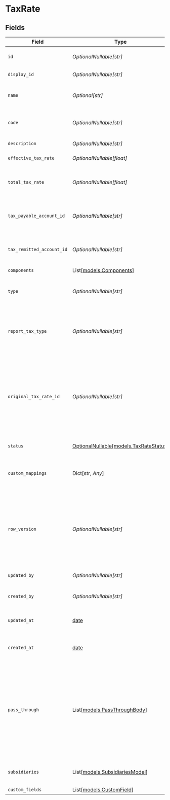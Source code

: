 # TaxRate


## Fields

| Field                                                                                                                                                   | Type                                                                                                                                                    | Required                                                                                                                                                | Description                                                                                                                                             | Example                                                                                                                                                 |
| ------------------------------------------------------------------------------------------------------------------------------------------------------- | ------------------------------------------------------------------------------------------------------------------------------------------------------- | ------------------------------------------------------------------------------------------------------------------------------------------------------- | ------------------------------------------------------------------------------------------------------------------------------------------------------- | ------------------------------------------------------------------------------------------------------------------------------------------------------- |
| `id`                                                                                                                                                    | *OptionalNullable[str]*                                                                                                                                 | :heavy_minus_sign:                                                                                                                                      | ID assigned to identify this tax rate.                                                                                                                  | 1234                                                                                                                                                    |
| `display_id`                                                                                                                                            | *OptionalNullable[str]*                                                                                                                                 | :heavy_minus_sign:                                                                                                                                      | Display ID of the tax rate                                                                                                                              | 12345                                                                                                                                                   |
| `name`                                                                                                                                                  | *Optional[str]*                                                                                                                                         | :heavy_minus_sign:                                                                                                                                      | Name assigned to identify this tax rate.                                                                                                                | GST on Purchases                                                                                                                                        |
| `code`                                                                                                                                                  | *OptionalNullable[str]*                                                                                                                                 | :heavy_minus_sign:                                                                                                                                      | Tax code assigned to identify this tax rate.                                                                                                            | ABN                                                                                                                                                     |
| `description`                                                                                                                                           | *OptionalNullable[str]*                                                                                                                                 | :heavy_minus_sign:                                                                                                                                      | Description of tax rate                                                                                                                                 | Reduced rate GST Purchases                                                                                                                              |
| `effective_tax_rate`                                                                                                                                    | *OptionalNullable[float]*                                                                                                                               | :heavy_minus_sign:                                                                                                                                      | Effective tax rate                                                                                                                                      | 10                                                                                                                                                      |
| `total_tax_rate`                                                                                                                                        | *OptionalNullable[float]*                                                                                                                               | :heavy_minus_sign:                                                                                                                                      | Not compounded sum of the components of a tax rate                                                                                                      | 10                                                                                                                                                      |
| `tax_payable_account_id`                                                                                                                                | *OptionalNullable[str]*                                                                                                                                 | :heavy_minus_sign:                                                                                                                                      | Unique identifier for the account for tax collected.                                                                                                    | 123456                                                                                                                                                  |
| `tax_remitted_account_id`                                                                                                                               | *OptionalNullable[str]*                                                                                                                                 | :heavy_minus_sign:                                                                                                                                      | Unique identifier for the account for tax remitted.                                                                                                     | 123456                                                                                                                                                  |
| `components`                                                                                                                                            | List[[models.Components](../models/components.md)]                                                                                                      | :heavy_minus_sign:                                                                                                                                      | N/A                                                                                                                                                     |                                                                                                                                                         |
| `type`                                                                                                                                                  | *OptionalNullable[str]*                                                                                                                                 | :heavy_minus_sign:                                                                                                                                      | Tax type used to indicate the source of tax collected or paid                                                                                           | NONE                                                                                                                                                    |
| `report_tax_type`                                                                                                                                       | *OptionalNullable[str]*                                                                                                                                 | :heavy_minus_sign:                                                                                                                                      | Report Tax type to aggregate tax collected or paid for reporting purposes                                                                               | NONE                                                                                                                                                    |
| `original_tax_rate_id`                                                                                                                                  | *OptionalNullable[str]*                                                                                                                                 | :heavy_minus_sign:                                                                                                                                      | ID of the original tax rate from which the new tax rate is derived. Helps to understand the relationship between corresponding tax rate entities.       | 12345                                                                                                                                                   |
| `status`                                                                                                                                                | [OptionalNullable[models.TaxRateStatus]](../models/taxratestatus.md)                                                                                    | :heavy_minus_sign:                                                                                                                                      | Tax rate status                                                                                                                                         | active                                                                                                                                                  |
| `custom_mappings`                                                                                                                                       | Dict[str, *Any*]                                                                                                                                        | :heavy_minus_sign:                                                                                                                                      | When custom mappings are configured on the resource, the result is included here.                                                                       |                                                                                                                                                         |
| `row_version`                                                                                                                                           | *OptionalNullable[str]*                                                                                                                                 | :heavy_minus_sign:                                                                                                                                      | A binary value used to detect updates to a object and prevent data conflicts. It is incremented each time an update is made to the object.              | 1-12345                                                                                                                                                 |
| `updated_by`                                                                                                                                            | *OptionalNullable[str]*                                                                                                                                 | :heavy_minus_sign:                                                                                                                                      | The user who last updated the object.                                                                                                                   | 12345                                                                                                                                                   |
| `created_by`                                                                                                                                            | *OptionalNullable[str]*                                                                                                                                 | :heavy_minus_sign:                                                                                                                                      | The user who created the object.                                                                                                                        | 12345                                                                                                                                                   |
| `updated_at`                                                                                                                                            | [date](https://docs.python.org/3/library/datetime.html#date-objects)                                                                                    | :heavy_minus_sign:                                                                                                                                      | The date and time when the object was last updated.                                                                                                     | 2020-09-30T07:43:32.000Z                                                                                                                                |
| `created_at`                                                                                                                                            | [date](https://docs.python.org/3/library/datetime.html#date-objects)                                                                                    | :heavy_minus_sign:                                                                                                                                      | The date and time when the object was created.                                                                                                          | 2020-09-30T07:43:32.000Z                                                                                                                                |
| `pass_through`                                                                                                                                          | List[[models.PassThroughBody](../models/passthroughbody.md)]                                                                                            | :heavy_minus_sign:                                                                                                                                      | The pass_through property allows passing service-specific, custom data or structured modifications in request body when creating or updating resources. |                                                                                                                                                         |
| `subsidiaries`                                                                                                                                          | List[[models.SubsidiariesModel](../models/subsidiariesmodel.md)]                                                                                        | :heavy_minus_sign:                                                                                                                                      | The subsidiaries this belongs to.                                                                                                                       |                                                                                                                                                         |
| `custom_fields`                                                                                                                                         | List[[models.CustomField](../models/customfield.md)]                                                                                                    | :heavy_minus_sign:                                                                                                                                      | N/A                                                                                                                                                     |                                                                                                                                                         |